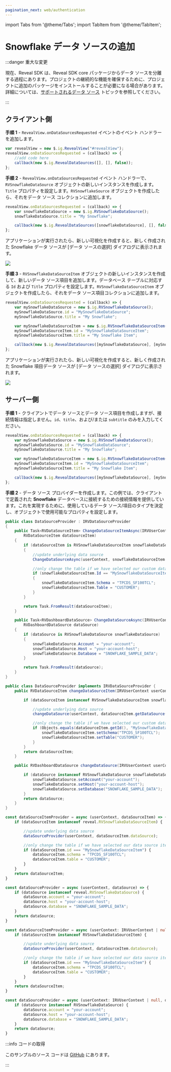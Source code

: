 ```yaml
---
pagination_next: web/authentication
---
```


import Tabs from '@theme/Tabs';
import TabItem from '@theme/TabItem';

# Snowflake データ ソースの追加

:::danger 重大な変更

現在、Reveal SDK は、Reveal SDK core パッケージからデータ ソースを分離する過程にあります。プロジェクトの継続的な機能を確保するために、プロジェクトに追加のパッケージをインストールすることが必要になる場合があります。詳細については、[サポートされるデータ ソース](web/datasources.md#サポートされるデータ-ソース) トピックを参照してください。

:::

## クライアント側

**手順 1** - `RevealView.onDataSourcesRequested` イベントのイベント ハンドラーを追加します。

```js
var revealView = new $.ig.RevealView("#revealView");
revealView.onDataSourcesRequested = (callback) => {
    //add code here
    callback(new $.ig.RevealDataSources([], [], false));
};
```

**手順 2** - `RevealView.onDataSourcesRequested` イベント ハンドラーで、`RVSnowflakeDataSource` オブジェクトの新しいインスタンスを作成します。`Title` プロパティを設定します。`RVSnowflakeSource` オブジェクトを作成したら、それをデータ ソース コレクションに追加します。

```js
revealView.onDataSourcesRequested = (callback) => {
    var snowflakeDataSource = new $.ig.RVSnowflakeDataSource();
    snowflakeDataSource.title = "My Snowflake";

    callback(new $.ig.RevealDataSources([snowflakeDataSource], [], false));
};
```

アプリケーションが実行されたら、新しい可視化を作成すると、新しく作成された Snowflake データ ソースが [データ ソースの選択] ダイアログに表示されます。

![](images/snowflake-data-source.jpg)

**手順 3** - `RVSnowflakeDataSourceItem` オブジェクトの新しいインスタンスを作成して、新しいデータ ソース項目を追加します。データベース テーブルに対応する `Id` および `Title` プロパティを設定します。`RVSnowflakeDataSourceItem` オブジェクトを作成したら、それをデータ ソース項目コレクションに追加します。

```js
revealView.onDataSourcesRequested = (callback) => {
    var mySnowflakeDataSource = new $.ig.RVSnowflakeDataSource();
    mySnowflakeDataSource.id = "MySnowflakeDataSource";
    mySnowflakeDataSource.title = "My Snowflake";

    var mySnowflakeDataSourceItem = new $.ig.RVSnowflakeDataSourceItem(mySnowflakeDataSource);
    mySnowflakeDataSourceItem.id = "MySnowflakeDataSourceItem";
    mySnowflakeDataSourceItem.title = "My Snowflake Item";

    callback(new $.ig.RevealDataSources([mySnowflakeDataSource], [mySnowflakeDataSourceItem], true));
};
```

アプリケーションが実行されたら、新しい可視化を作成すると、新しく作成された Snowflake 項目データ ソースが [データ ソースの選択] ダイアログに表示されます。

![](images/snowflake-data-source-item.jpg)

## サーバー側

**手順 1** - クライアントでデータ ソースとデータ ソース項目を作成しますが、接続情報は指定しません。`id`、`title`、および/または `subtitle` のみを入力してください。

```js
revealView.onDataSourcesRequested = (callback) => {
    var mySnowflakeDataSource = new $.ig.RVSnowflakeDataSource();
    mySnowflakeDataSource.id = "MySnowflakeDataSource";
    mySnowflakeDataSource.title = "My Snowflake";

    var mySnowflakeDataSourceItem = new $.ig.RVSnowflakeDataSourceItem(mySnowflakeDataSource);
    mySnowflakeDataSourceItem.id = "MySnowflakeDataSourceItem";
    mySnowflakeDataSourceItem.title = "My Snowflake Item";

    callback(new $.ig.RevealDataSources([mySnowflakeDataSource], [mySnowflakeDataSourceItem], true));
};
```

**手順 2** - データ ソース プロバイダーを作成します。この例では、クライアントで定義された **Snowflake** データベースに接続するための接続情報を提供しています。これを実現するために、使用しているデータ ソース/項目のタイプを決定し、オブジェクトで使用可能なプロパティを設定します。

<Tabs groupId="code" queryString>
  <TabItem value="aspnet" label="ASP.NET" default>

```cs
public class DataSourceProvider : IRVDataSourceProvider
{
    public Task<RVDataSourceItem> ChangeDataSourceItemAsync(IRVUserContext userContext, string dashboardId,
        RVDataSourceItem dataSourceItem)
    {
        if (dataSourceItem is RVSnowflakeDataSourceItem snowflakeDataSourceItem)
        {
            //update underlying data source
            ChangeDataSourceAsync(userContext, snowflakeDataSourceItem.DataSource);

            //only change the table if we have selected our custom data source item
            if (snowflakeDataSourceItem.Id == "MySnowflakeDataSourceItem")
            {
                snowflakeDataSourceItem.Schema = "TPCDS_SF100TCL";
                snowflakeDataSourceItem.Table = "CUSTOMER";
            }
        }

        return Task.FromResult(dataSourceItem);
    }

    public Task<RVDashboardDataSource> ChangeDataSourceAsync(IRVUserContext userContext,
        RVDashboardDataSource dataSource)
    {
        if (dataSource is RVSnowflakeDataSource snowflakeDataSource)
        {
            snowflakeDataSource.Account = "your-account";
            snowflakeDataSource.Host = "your-account-host";
            snowflakeDataSource.Database = "SNOWFLAKE_SAMPLE_DATA";
        }

        return Task.FromResult(dataSource);
    }
}
```

  </TabItem>

  <TabItem value="java" label="Java">

```java
public class DataSourceProvider implements IRVDataSourceProvider {
    public RVDataSourceItem changeDataSourceItem(IRVUserContext userContext, String dashboardsID, RVDataSourceItem dataSourceItem) {

        if (dataSourceItem instanceof RVSnowflakeDataSourceItem snowflakeDataSourceItem) {

            //update underlying data source
            changeDataSource(userContext, dataSourceItem.getDataSource());

            //only change the table if we have selected our custom data source item
            if (Objects.equals(dataSourceItem.getId(), "MySnowflakeDataSourceItem")) {
                snowflakeDataSourceItem.setSchema("TPCDS_SF100TCL");
                snowflakeDataSourceItem.setTable("CUSTOMER");
            }
        }
        return dataSourceItem;
    }

    public RVDashboardDataSource changeDataSource(IRVUserContext userContext, RVDashboardDataSource dataSource) {

        if (dataSource instanceof RVSnowflakeDataSource snowflakeDataSource) {
            snowflakeDataSource.setAccount("your-account");
            snowflakeDataSource.setHost("your-account-host");
            snowflakeDataSource.setDatabase("SNOWFLAKE_SAMPLE_DATA");
        }
        return dataSource;
    }
}
```

  </TabItem>

  <TabItem value="node" label="Node.js">

```js
const dataSourceItemProvider = async (userContext, dataSourceItem) => {
    if (dataSourceItem instanceof reveal.RVSnowflakeDataSourceItem) {

        //update underlying data source
        dataSourceProvider(userContext, dataSourceItem.dataSource);

        //only change the table if we have selected our data source item
        if (dataSourceItem.id === "MySnowflakeDataSourceItem") {
            dataSourceItem.schema = "TPCDS_SF100TCL";
            dataSourceItem.table = "CUSTOMER";
        }
    }
    return dataSourceItem;
}

const dataSourceProvider = async (userContext, dataSource) => {
    if (dataSource instanceof reveal.RVSnowflakeDataSource) {
        dataSource.account = "your-account";
        dataSource.host = "your-account-host";
        dataSource.database = "SNOWFLAKE_SAMPLE_DATA";
    }
    return dataSource;
}
```

  </TabItem>

  <TabItem value="node-ts" label="Node.js - TS">    

```ts
const dataSourceItemProvider = async (userContext: IRVUserContext | null, dataSourceItem: RVDataSourceItem) => {
    if (dataSourceItem instanceof RVSnowflakeDataSourceItem) {

        //update underlying data source
        dataSourceProvider(userContext, dataSourceItem.dataSource);

        //only change the table if we have selected our data source item
        if (dataSourceItem.id === "MySnowflakeDataSourceItem") {
            dataSourceItem.schema = "TPCDS_SF100TCL";
            dataSourceItem.table = "CUSTOMER";
        }
    }
    return dataSourceItem;
}

const dataSourceProvider = async (userContext: IRVUserContext | null, dataSource: RVDashboardDataSource) => {
    if (dataSource instanceof RVSnowflakeDataSource) {
        dataSource.account = "your-account";
        dataSource.host = "your-account-host";
        dataSource.database = "SNOWFLAKE_SAMPLE_DATA";
    }
    return dataSource;
}
```

  </TabItem>

</Tabs>

:::info コードの取得

このサンプルのソース コードは [GitHub](https://github.com/RevealBi/sdk-samples-javascript/tree/main/DataSources/Snowflake) にあります。

:::
